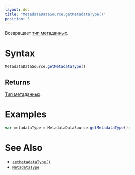 ```yaml
---
layout: doc
title: "MetadataDataSource.getMetadataType()"
position: 5
---
```


Возвращает [тип метаданных](../MetadataType/).

# Syntax

```js
MetadataDataSource.getMetadataType()
```

## Returns

[Тип метаданных](../MetadataType/).

# Examples

```js
var metadataType = MetadataDataSource.getMetadataType();
```

# See Also

* [`setMetadataType()`](../MetadataDataSource.setMetadataType/)
* [`MetadataType`](../MetadataType/)
